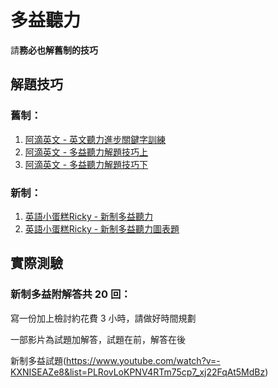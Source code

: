 # 多益聽力

  請**務必也解舊制的技巧**
  
## 解題技巧

### 舊制：
1. [阿滴英文 - 英文聽力進步關鍵字訓練](https://www.youtube.com/watch?v=frliAs51LC0)
2. [阿滴英文 - 多益聽力解題技巧上](https://www.youtube.com/watch?v=fHHL0yc_5Kk)
3. [阿滴英文 - 多益聽力解題技巧下](https://www.youtube.com/watch?v=jJxZakzaYFA)

### 新制：
1. [英語小蛋糕Ricky - 新制多益聽力](https://www.youtube.com/watch?v=xGk_eBhrAqg)
2. [英語小蛋糕Ricky - 新制多益聽力圖表題](https://www.youtube.com/watch?v=34vffA3Qetk)

## 實際測驗
### 新制多益附解答共 20 回：

寫一份加上檢討約花費 3 小時，請做好時間規劃

一部影片為試題加解答，試題在前，解答在後

新制多益試題(https://www.youtube.com/watch?v=-KXNISEAZe8&list=PLRovLoKPNV4RTm75cp7_xj22FqAt5MdBz)
